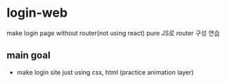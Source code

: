 # login-web
make login page without router(not using react) pure JS로 router 구성 연습

## main goal 
* make login site just using css, html (practice animation layer)
